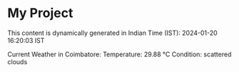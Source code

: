 # My Project

This content is dynamically generated in Indian Time (IST): 2024-01-20 16:20:03 IST


Current Weather in Coimbatore:
Temperature: 29.88 °C
Condition: scattered clouds
